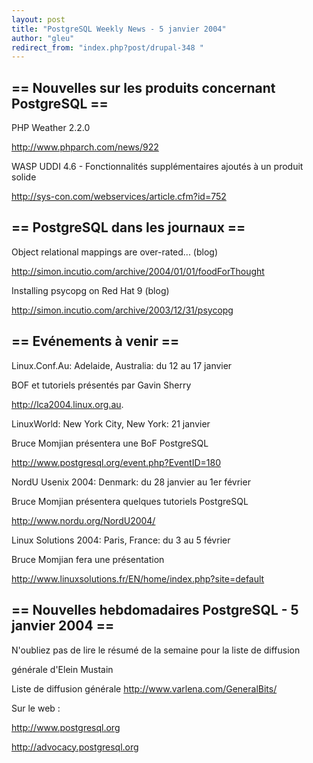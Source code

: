 ```yaml
---
layout: post
title: "PostgreSQL Weekly News - 5 janvier 2004"
author: "gleu"
redirect_from: "index.php?post/drupal-348 "
---
```




<h2>== Nouvelles sur les produits concernant PostgreSQL ==</h2>

PHP Weather 2.2.0

http://www.phparch.com/news/922

WASP UDDI 4.6 - Fonctionnalités supplémentaires ajoutés à un produit solide

http://sys-con.com/webservices/article.cfm?id=752

<h2>== PostgreSQL dans les journaux ==</h2>

Object relational mappings are over-rated... (blog)

http://simon.incutio.com/archive/2004/01/01/foodForThought

Installing psycopg on Red Hat 9 (blog)

http://simon.incutio.com/archive/2003/12/31/psycopg

<h2>== Evénements à venir ==</h2>

Linux.Conf.Au: Adelaide, Australia: du 12 au 17 janvier

BOF et tutoriels présentés par Gavin Sherry

http://lca2004.linux.org.au.

LinuxWorld: New York City, New York: 21 janvier

Bruce Momjian présentera une BoF PostgreSQL

http://www.postgresql.org/event.php?EventID=180

NordU Usenix 2004: Denmark: du 28 janvier au 1er février

Bruce Momjian présentera quelques tutoriels PostgreSQL

http://www.nordu.org/NordU2004/

Linux Solutions 2004: Paris, France: du 3 au 5 février

Bruce Momjian fera une présentation

http://www.linuxsolutions.fr/EN/home/index.php?site=default

<h2>== Nouvelles hebdomadaires PostgreSQL - 5 janvier 2004 ==</h2>

N'oubliez pas de lire le résumé de la semaine pour la liste de diffusion

générale d'Elein Mustain

Liste de diffusion générale http://www.varlena.com/GeneralBits/

Sur le web :

http://www.postgresql.org

http://advocacy.postgresql.org